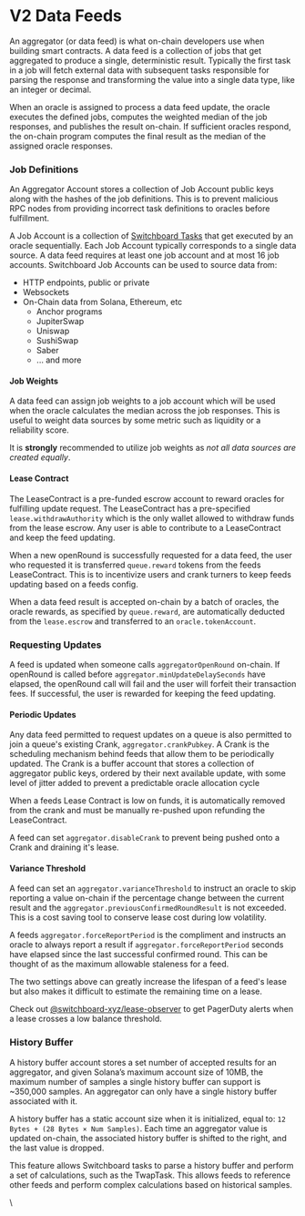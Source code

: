 # V2 Data Feeds

An aggregator (or data feed) is what on-chain developers use when building smart contracts. A data feed is a collection of jobs that get aggregated to produce a single, deterministic result. Typically the first task in a job will fetch external data with subsequent tasks responsible for parsing the response and transforming the value into a single data type, like an integer or decimal.

When an oracle is assigned to process a data feed update, the oracle executes the defined jobs, computes the weighted median of the job responses, and publishes the result on-chain. If sufficient oracles respond, the on-chain program computes the final result as the median of the assigned oracle responses.

### Job Definitions[​](http://localhost:3000/feeds/about#job-definitions) <a href="#job-definitions" id="job-definitions"></a>

An Aggregator Account stores a collection of Job Account public keys along with the hashes of the job definitions. This is to prevent malicious RPC nodes from providing incorrect task definitions to oracles before fulfillment.

A Job Account is a collection of [Switchboard Tasks](http://localhost:3000/feeds/tasks) that get executed by an oracle sequentially. Each Job Account typically corresponds to a single data source. A data feed requires at least one job account and at most 16 job accounts. Switchboard Job Accounts can be used to source data from:

* HTTP endpoints, public or private
* Websockets
* On-Chain data from Solana, Ethereum, etc
  * Anchor programs
  * JupiterSwap
  * Uniswap
  * SushiSwap
  * Saber
  * ... and more

#### Job Weights[​](http://localhost:3000/feeds/about#job-weights) <a href="#job-weights" id="job-weights"></a>

A data feed can assign job weights to a job account which will be used when the oracle calculates the median across the job responses. This is useful to weight data sources by some metric such as liquidity or a reliability score.

It is **strongly** recommended to utilize job weights as _not all data sources are created equally_.

#### Lease Contract[​](http://localhost:3000/feeds/about#lease-contract) <a href="#lease-contract" id="lease-contract"></a>

The LeaseContract is a pre-funded escrow account to reward oracles for fulfilling update request. The LeaseContract has a pre-specified `lease.withdrawAuthority` which is the only wallet allowed to withdraw funds from the lease escrow. Any user is able to contribute to a LeaseContract and keep the feed updating.

When a new openRound is successfully requested for a data feed, the user who requested it is transferred `queue.reward` tokens from the feeds LeaseContract. This is to incentivize users and crank turners to keep feeds updating based on a feeds config.

When a data feed result is accepted on-chain by a batch of oracles, the oracle rewards, as specified by `queue.reward`, are automatically deducted from the `lease.escrow` and transferred to an `oracle.tokenAccount`.

### Requesting Updates[​](http://localhost:3000/feeds/about#requesting-updates) <a href="#requesting-updates" id="requesting-updates"></a>

A feed is updated when someone calls `aggregatorOpenRound` on-chain. If openRound is called before `aggregator.minUpdateDelaySeconds` have elapsed, the openRound call will fail and the user will forfeit their transaction fees. If successful, the user is rewarded for keeping the feed updating.

#### Periodic Updates[​](http://localhost:3000/feeds/about#periodic-updates) <a href="#periodic-updates" id="periodic-updates"></a>

Any data feed permitted to request updates on a queue is also permitted to join a queue's existing Crank, `aggregator.crankPubkey`. A Crank is the scheduling mechanism behind feeds that allow them to be periodically updated. The Crank is a buffer account that stores a collection of aggregator public keys, ordered by their next available update, with some level of jitter added to prevent a predictable oracle allocation cycle

When a feeds Lease Contract is low on funds, it is automatically removed from the crank and must be manually re-pushed upon refunding the LeaseContract.

A feed can set `aggregator.disableCrank` to prevent being pushed onto a Crank and draining it's lease.

#### Variance Threshold[​](http://localhost:3000/feeds/about#variance-threshold) <a href="#variance-threshold" id="variance-threshold"></a>

A feed can set an `aggregator.varianceThreshold` to instruct an oracle to skip reporting a value on-chain if the percentage change between the current result and the `aggregator.previousConfirmedRoundResult` is not exceeded. This is a cost saving tool to conserve lease cost during low volatility.

A feeds `aggregator.forceReportPeriod` is the compliment and instructs an oracle to always report a result if `aggregator.forceReportPeriod` seconds have elapsed since the last successful confirmed round. This can be thought of as the maximum allowable staleness for a feed.

The two settings above can greatly increase the lifespan of a feed's lease but also makes it difficult to estimate the remaining time on a lease.

Check out [@switchboard-xyz/lease-observer](https://github.com/switchboard-xyz/switchboard-v2/tree/main/packages/lease-observer) to get PagerDuty alerts when a lease crosses a low balance threshold.

### History Buffer[​](http://localhost:3000/feeds/about#history-buffer) <a href="#history-buffer" id="history-buffer"></a>

A history buffer account stores a set number of accepted results for an aggregator, and given Solana’s maximum account size of 10MB, the maximum number of samples a single history buffer can support is \~350,000 samples. An aggregator can only have a single history buffer associated with it.

A history buffer has a static account size when it is initialized, equal to: `12 Bytes + (28 Bytes × Num Samples)`. Each time an aggregator value is updated on-chain, the associated history buffer is shifted to the right, and the last value is dropped.

This feature allows Switchboard tasks to parse a history buffer and perform a set of calculations, such as the TwapTask. This allows feeds to reference other feeds and perform complex calculations based on historical samples.

\
